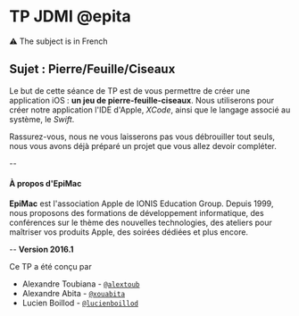 # TP JDMI @epita

:warning: The subject is in French

## Sujet : Pierre/Feuille/Ciseaux

Le but de cette séance de TP est de vous permettre de créer une application iOS : **un jeu de pierre-feuille-ciseaux**. Nous utiliserons pour créer notre application l'IDE d'Apple, *XCode*, ainsi que le langage associé au système, le *Swift*.

Rassurez-vous, nous ne vous laisserons pas vous débrouiller tout seuls, nous vous avons déjà préparé un projet que vous allez devoir compléter.

--
#### À propos d'EpiMac
**EpiMac** est l'association Apple de IONIS Education Group. Depuis 1999, nous proposons des formations de développement informatique, des conférences sur le thème des nouvelles technologies, des ateliers pour maîtriser vos produits Apple, des soirées dédiées et plus encore.

--
**Version 2016.1**

Ce TP a été conçu par

- Alexandre Toubiana - [``@alextoub``](https://github.com/alextoub)
- Alexandre Abita - [``@xouabita``](https://github.com/xouabita)
- Lucien Boillod - [``@lucienboillod``](https://github.com/lucienboillod)